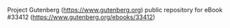 Project Gutenberg (https://www.gutenberg.org) public repository for eBook #33412 (https://www.gutenberg.org/ebooks/33412)
